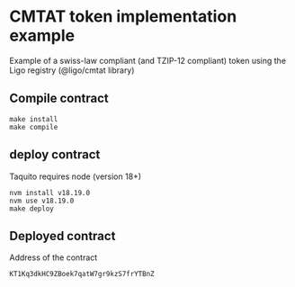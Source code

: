 # CMTAT token implementation example
Example of a swiss-law compliant (and TZIP-12 compliant) token using the Ligo registry (@ligo/cmtat library)

## Compile contract
```
make install
make compile
```

## deploy contract
Taquito requires node (version 18+)

```
nvm install v18.19.0
nvm use v18.19.0
make deploy
```

## Deployed contract
Address of the contract
```
KT1Kq3dkHC9ZBoek7qatW7gr9kzS7frYTBnZ
```